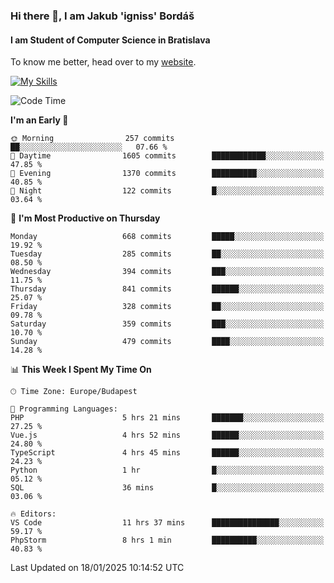 ### Hi there 👋, I am Jakub 'igniss' Bordáš

#### I am Student of Computer Science in Bratislava
To know me better, head over to my [website](https://bordas.sk).

[![My Skills](https://skillicons.dev/icons?i=js,html,css,figma,svelte,java,kotlin,python,postgresql,typescript,nest,nodejs)](https://bordas.sk)


<!--START_SECTION:waka-->
![Code Time](http://img.shields.io/badge/Code%20Time-1%2C640%20hrs%208%20mins-blue)

**I'm an Early 🐤** 

```text
🌞 Morning                257 commits         ██░░░░░░░░░░░░░░░░░░░░░░░   07.66 % 
🌆 Daytime                1605 commits        ████████████░░░░░░░░░░░░░   47.85 % 
🌃 Evening                1370 commits        ██████████░░░░░░░░░░░░░░░   40.85 % 
🌙 Night                  122 commits         █░░░░░░░░░░░░░░░░░░░░░░░░   03.64 % 
```
📅 **I'm Most Productive on Thursday** 

```text
Monday                   668 commits         █████░░░░░░░░░░░░░░░░░░░░   19.92 % 
Tuesday                  285 commits         ██░░░░░░░░░░░░░░░░░░░░░░░   08.50 % 
Wednesday                394 commits         ███░░░░░░░░░░░░░░░░░░░░░░   11.75 % 
Thursday                 841 commits         ██████░░░░░░░░░░░░░░░░░░░   25.07 % 
Friday                   328 commits         ██░░░░░░░░░░░░░░░░░░░░░░░   09.78 % 
Saturday                 359 commits         ███░░░░░░░░░░░░░░░░░░░░░░   10.70 % 
Sunday                   479 commits         ████░░░░░░░░░░░░░░░░░░░░░   14.28 % 
```


📊 **This Week I Spent My Time On** 

```text
🕑︎ Time Zone: Europe/Budapest

💬 Programming Languages: 
PHP                      5 hrs 21 mins       ███████░░░░░░░░░░░░░░░░░░   27.25 % 
Vue.js                   4 hrs 52 mins       ██████░░░░░░░░░░░░░░░░░░░   24.80 % 
TypeScript               4 hrs 45 mins       ██████░░░░░░░░░░░░░░░░░░░   24.23 % 
Python                   1 hr                █░░░░░░░░░░░░░░░░░░░░░░░░   05.12 % 
SQL                      36 mins             █░░░░░░░░░░░░░░░░░░░░░░░░   03.06 % 

🔥 Editors: 
VS Code                  11 hrs 37 mins      ███████████████░░░░░░░░░░   59.17 % 
PhpStorm                 8 hrs 1 min         ██████████░░░░░░░░░░░░░░░   40.83 % 
```


 Last Updated on 18/01/2025 10:14:52 UTC
<!--END_SECTION:waka-->
